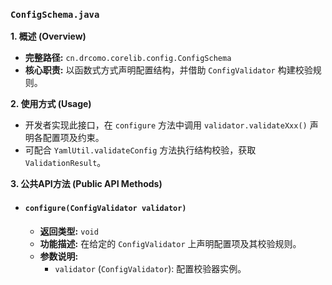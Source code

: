 ### `ConfigSchema.java`

**1. 概述 (Overview)**

  * **完整路径:** `cn.drcomo.corelib.config.ConfigSchema`
  * **核心职责:** 以函数式方式声明配置结构，并借助 `ConfigValidator` 构建校验规则。

**2. 使用方式 (Usage)**

  * 开发者实现此接口，在 `configure` 方法中调用 `validator.validateXxx()` 声明各配置项及约束。
  * 可配合 `YamlUtil.validateConfig` 方法执行结构校验，获取 `ValidationResult`。

**3. 公共API方法 (Public API Methods)**

  * #### `configure(ConfigValidator validator)`

      * **返回类型:** `void`
      * **功能描述:** 在给定的 `ConfigValidator` 上声明配置项及其校验规则。
      * **参数说明:**
          * `validator` (`ConfigValidator`): 配置校验器实例。

